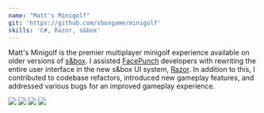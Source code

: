 ```yaml
---
name: "Matt's Minigolf"
git: 'https://github.com/sboxgame/minigolf'
skills: 'C#, Razor, s&box'
---
```


Matt's Minigolf is the premier multiplayer minigolf experience available on older versions of [s&box](https://sbox.facepunch.com/news). I assisted [FacePunch](https://facepunch.com/) developers with rewriting the entire user interface in the new s&box UI system, [Razor](https://learn.microsoft.com/en-us/aspnet/core/mvc/views/razor?view=aspnetcore-8.0). In addition to this, I contributed to codebase refactors, introduced new gameplay features, and addressed various bugs for an improved gameplay experience.

<Img src="ex1.jpg" />

<Img src="ex2.jpg" />

<Img src="ex3.jpg" />

<Img src="ex4.jpg" />
